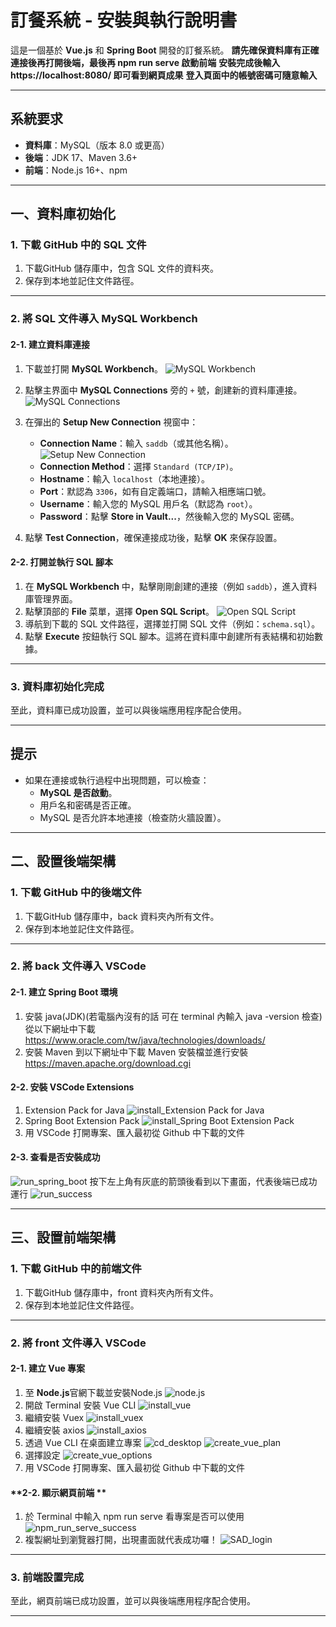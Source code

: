 # 訂餐系統 - 安裝與執行說明書
這是一個基於 **Vue.js** 和 **Spring Boot** 開發的訂餐系統。
**請先確保資料庫有正確連接後再打開後端，最後再 npm run serve 啟動前端**
**安裝完成後輸入 https://localhost:8080/ 即可看到網頁成果**
**登入頁面中的帳號密碼可隨意輸入**

---

## 系統要求
- **資料庫**：MySQL（版本 8.0 或更高）
- **後端**：JDK 17、Maven 3.6+
- **前端**：Node.js 16+、npm

---

## 一、資料庫初始化
### 1. 下載 GitHub 中的 SQL 文件
1. 下載GitHub 儲存庫中，包含 SQL 文件的資料夾。
2. 保存到本地並記住文件路徑。

---

### 2. 將 SQL 文件導入 MySQL Workbench
#### **2-1. 建立資料庫連接**
1. 下載並打開 **MySQL Workbench**。 ![MySQL Workbench](./images/下載1.png)

2. 點擊主界面中 **MySQL Connections** 旁的 `+` 號，創建新的資料庫連接。 ![MySQL Connections](./images/下載.png)
3. 在彈出的 **Setup New Connection** 視窗中：
   - **Connection Name**：輸入 `saddb`（或其他名稱）。![Setup New Connection](./images/下載(2).png)
   - **Connection Method**：選擇 `Standard (TCP/IP)`。
   - **Hostname**：輸入 `localhost`（本地連接）。
   - **Port**：默認為 `3306`，如有自定義端口，請輸入相應端口號。
   - **Username**：輸入您的 MySQL 用戶名（默認為 `root`）。
   - **Password**：點擊 **Store in Vault...**，然後輸入您的 MySQL 密碼。
4. 點擊 **Test Connection**，確保連接成功後，點擊 **OK** 來保存設置。

#### **2-2. 打開並執行 SQL 腳本**
1. 在 **MySQL Workbench** 中，點擊剛剛創建的連接（例如 `saddb`），進入資料庫管理界面。
2. 點擊頂部的 **File** 菜單，選擇 **Open SQL Script**。 ![Open SQL Script](./images/下載(3).png)
3. 導航到下載的 SQL 文件路徑，選擇並打開 SQL 文件（例如：`schema.sql`）。
4. 點擊 **Execute** 按鈕執行 SQL 腳本。這將在資料庫中創建所有表結構和初始數據。

---

### 3. 資料庫初始化完成
至此，資料庫已成功設置，並可以與後端應用程序配合使用。

---

## 提示
- 如果在連接或執行過程中出現問題，可以檢查：
  - **MySQL 是否啟動**。
  - 用戶名和密碼是否正確。
  - MySQL 是否允許本地連接（檢查防火牆設置）。

---

## 二、設置後端架構
### 1. 下載 GitHub 中的後端文件
1. 下載GitHub 儲存庫中，back 資料夾內所有文件。
2. 保存到本地並記住文件路徑。

---

### 2. 將 back 文件導入 VSCode
#### **2-1. 建立 Spring Boot 環境**
1. 安裝 java(JDK)(若電腦內沒有的話 可在 terminal 內輸入 java -version 檢查)
   從以下網址中下載
   https://www.oracle.com/tw/java/technologies/downloads/
2. 安裝 Maven
   到以下網址中下載 Maven 安裝檔並進行安裝
   https://maven.apache.org/download.cgi

#### **2-2. 安裝 VSCode Extensions**
1. Extension Pack for Java
   ![install_Extension Pack for Java](./images/install_Extension_Pack_for_Java.png)
2. Spring Boot Extension Pack
   ![install_Spring Boot Extension Pack](./images/install_Spring_Boot_Extension_Pack.png)
3. 用 VSCode 打開專案、匯入最初從 Github 中下載的文件
   
#### **2-3. 查看是否安裝成功**
![run_spring_boot](./images/run_spring_boot.png)
按下左上角有灰底的箭頭後看到以下畫面，代表後端已成功運行
![run_success](./images/run_success.png)

---

## 三、設置前端架構
### 1. 下載 GitHub 中的前端文件
1. 下載GitHub 儲存庫中，front 資料夾內所有文件。
2. 保存到本地並記住文件路徑。

---

### 2. 將 front 文件導入 VSCode
#### **2-1. 建立 Vue 專案**
1. 至 **Node.js**官網下載並安裝Node.js
    ![node.js](./images/node.js_page.png)
2. 開啟 Terminal 安裝 Vue CLI
   ![install_vue](./images/install_vue.png)
3. 繼續安裝 Vuex
   ![install_vuex](./images/install_vuex.png)
4. 繼續安裝 axios
   ![install_axios](./images/install_axios.png)
5. 透過 Vue CLI 在桌面建立專案
   ![cd_desktop](./images/cd_desktop.png)
   ![create_vue_plan](./images/create_vue_plan.png)
6. 選擇設定
    ![create_vue_options](./images/create_vue_options.png)
7. 用 VSCode 打開專案、匯入最初從 Github 中下載的文件
    
#### **2-2. 顯示網頁前端 **
1. 於 Terminal 中輸入 npm run serve 看專案是否可以使用
    ![npm_run_serve_success](./images/npm_run_serve_success.png)
2. 複製網址到瀏覽器打開，出現畫面就代表成功囉！
    ![SAD_login](./images/SAD_login.png)
   
---

### 3. 前端設置完成
至此，網頁前端已成功設置，並可以與後端應用程序配合使用。

---
